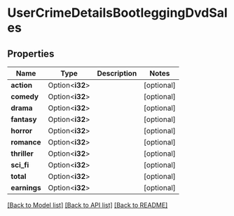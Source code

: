 # UserCrimeDetailsBootleggingDvdSales

## Properties

Name | Type | Description | Notes
------------ | ------------- | ------------- | -------------
**action** | Option<**i32**> |  | [optional]
**comedy** | Option<**i32**> |  | [optional]
**drama** | Option<**i32**> |  | [optional]
**fantasy** | Option<**i32**> |  | [optional]
**horror** | Option<**i32**> |  | [optional]
**romance** | Option<**i32**> |  | [optional]
**thriller** | Option<**i32**> |  | [optional]
**sci_fi** | Option<**i32**> |  | [optional]
**total** | Option<**i32**> |  | [optional]
**earnings** | Option<**i32**> |  | [optional]

[[Back to Model list]](../README.md#documentation-for-models) [[Back to API list]](../README.md#documentation-for-api-endpoints) [[Back to README]](../README.md)


